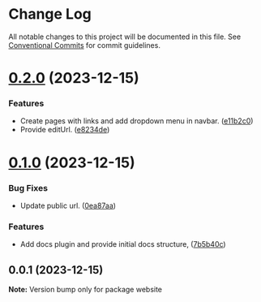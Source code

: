 # Change Log

All notable changes to this project will be documented in this file.
See [Conventional Commits](https://conventionalcommits.org) for commit guidelines.

# [0.2.0](https://github.com/lean-ng/training/compare/website@0.1.0...website@0.2.0) (2023-12-15)

### Features

- Create pages with links and add dropdown menu in navbar. ([e11b2c0](https://github.com/lean-ng/training/commit/e11b2c0fcd9dc444a62a06c2029aa2e80a4bbaaf))
- Provide editUrl. ([e8234de](https://github.com/lean-ng/training/commit/e8234ded823db72c27fb83d685c6493052b8006b))

# [0.1.0](https://github.com/lean-ng/training/compare/website@0.0.1...website@0.1.0) (2023-12-15)

### Bug Fixes

- Update public url. ([0ea87aa](https://github.com/lean-ng/training/commit/0ea87aac7395bf5c0a997f191b2f7b1652bcd4d9))

### Features

- Add docs plugin and provide initial docs structure, ([7b5b40c](https://github.com/lean-ng/training/commit/7b5b40cd3de4811fcf3f13a1baba12770d71b9a8))

## 0.0.1 (2023-12-15)

**Note:** Version bump only for package website
